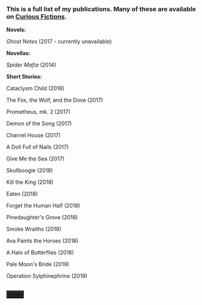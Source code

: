 ### This is a full list of my publications. Many of these are available on <a href="https://curiousfictions.com/authors/111-ville-merilainen">Curious Fictions</a>.
**Novels:**

_Ghost Notes_ (2017 - currently unavailable)

**Novellas:**

_Spider Mafia_ (2014)

**Short Stories:**

Cataclysm Child (2016)

The Fox, the Wolf, and the Dove (2017)

Prometheus, mk. 2 (2017)

Demon of the Song (2017)

Charnel House (2017)

A Doll Full of Nails (2017)

Give Me the Sea (2017)

Skullboogie (2018) 

Kill the King (2018)

Eaten (2018)

Forget the Human Half (2018)

Pinedaughter's Grove (2018)

Smoke Wraiths (2018)

Ava Paints the Horses (2018)

A Halo of Butterflies (2018)

Pale Moon's Bride (2019)

Operation Sylphinephrine (2019)

## <button type="button" body style="background-color:#252525;">[Back](index.md)</button>
